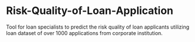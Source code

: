 # Risk-Quality-of-Loan-Application
Tool for loan specialists to predict the risk quality of loan applicants utilizing loan dataset of over 1000 applications from corporate institution.

